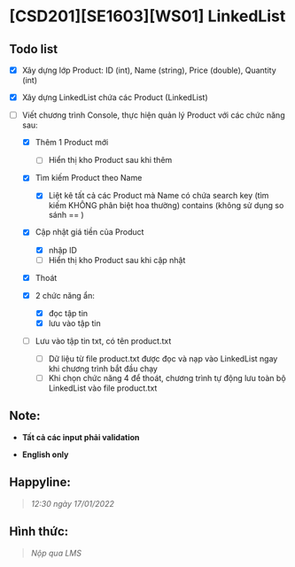# [CSD201][SE1603][WS01] LinkedList

## Todo list

- [x] Xây dựng lớp Product: ID (int), Name (string), Price (double), Quantity (int)

- [x] Xây dựng LinkedList<T> chứa các Product (LinkedList<Product>)

- [ ] Viết chương trình Console, thực hiện quản lý Product với các chức năng sau:
    - [x] Thêm 1 Product mới
        - [ ] Hiển thị kho Product sau khi thêm

    - [x] Tìm kiếm Product theo Name
        - [x] Liệt kê tất cả các Product mà Name có chứa search key (tìm kiếm KHÔNG phân biệt hoa thường)
          contains (không sử dụng so sánh == )
    - [x] Cập nhật giá tiền của Product
        - [x] nhập ID
        - [ ] Hiển thị kho Product sau khi cập nhật
    - [x] Thoát

    - [x] 2 chức năng ẩn:
        - [x] đọc tập tin
        - [x] lưu vào tập tin

    - [ ] Lưu vào tập tin txt, có tên product.txt
        - [ ] Dữ liệu từ file product.txt được đọc và nạp vào LinkedList ngay khi chương trình bắt đầu chạy
        - [ ] Khi chọn chức năng 4 để thoát, chương trình tự động lưu toàn bộ LinkedList vào file product.txt

## Note:

- **Tất cả các input phải validation**

- **English only**

## Happyline:

> *12:30 ngày 17/01/2022*

## Hình thức:

> *Nộp qua LMS*